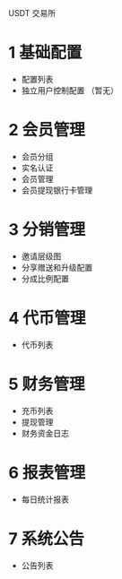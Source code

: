 USDT 交易所

# 1 基础配置
- 配置列表
- 独立用户控制配置 （暂无）
# 2 会员管理  
- 会员分组
- 实名认证
- 会员管理
- 会员提现银行卡管理
# 3 分销管理
- 邀请层级图
- 分享赠送和升级配置
- 分成比例配置

# 4 代币管理
- 代币列表

# 5 财务管理
- 充币列表
- 提现管理
- 财务资金日志

# 6 报表管理
- 每日统计报表

# 7 系统公告
- 公告列表